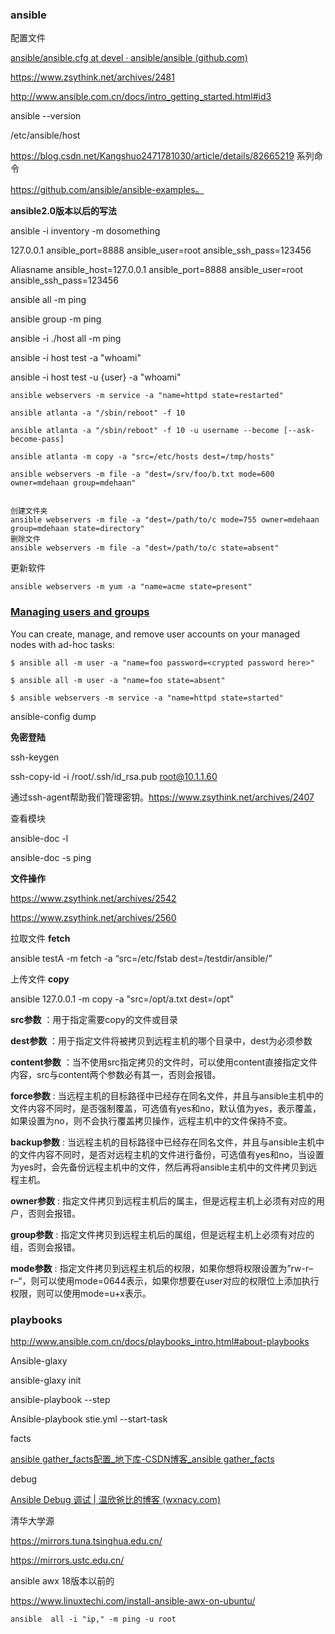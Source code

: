 ### ansible

配置文件

[ansible/ansible.cfg at devel · ansible/ansible (github.com)](https://github.com/ansible/ansible/blob/devel/examples/ansible.cfg)



https://www.zsythink.net/archives/2481

http://www.ansible.com.cn/docs/intro_getting_started.html#id3

ansible --version

/etc/ansible/host



https://blog.csdn.net/Kangshuo2471781030/article/details/82665219 系列命令



https://github.com/ansible/ansible-examples。

**ansible2.0版本以后的写法**

ansible -i inventory -m dosomething

127.0.0.1 ansible_port=8888 ansible_user=root ansible_ssh_pass=123456

Aliasname ansible_host=127.0.0.1 ansible_port=8888 ansible_user=root ansible_ssh_pass=123456



ansible all -m ping

ansible group -m ping 



ansible -i ./host all -m ping



ansible -i host test -a "whoami" 

ansible -i host test   -u {user}    -a "whoami" 



```
ansible webservers -m service -a "name=httpd state=restarted"
```

```
ansible atlanta -a "/sbin/reboot" -f 10

ansible atlanta -a "/sbin/reboot" -f 10 -u username --become [--ask-become-pass]

ansible atlanta -m copy -a "src=/etc/hosts dest=/tmp/hosts"

ansible webservers -m file -a "dest=/srv/foo/b.txt mode=600 owner=mdehaan group=mdehaan"


创建文件夹
ansible webservers -m file -a "dest=/path/to/c mode=755 owner=mdehaan group=mdehaan state=directory"
删除文件
ansible webservers -m file -a "dest=/path/to/c state=absent"
```



更新软件

```
ansible webservers -m yum -a "name=acme state=present"
```

### [Managing users and groups](https://docs.ansible.com/ansible/2.9/user_guide/intro_adhoc.html#id9)

You can create, manage, and remove user accounts on your managed nodes with ad-hoc tasks:

```
$ ansible all -m user -a "name=foo password=<crypted password here>"

$ ansible all -m user -a "name=foo state=absent"
```



```
$ ansible webservers -m service -a "name=httpd state=started"
```



ansible-config dump









**免密登陆**

ssh-keygen

ssh-copy-id -i /root/.ssh/id_rsa.pub root@10.1.1.60



通过ssh-agent帮助我们管理密钥。https://www.zsythink.net/archives/2407



查看模块

ansible-doc  -l

ansible-doc -s ping





**文件操作**

https://www.zsythink.net/archives/2542

https://www.zsythink.net/archives/2560

拉取文件 **fetch**

ansible testA -m fetch -a “src=/etc/fstab dest=/testdir/ansible/”



上传文件 **copy**

ansible 127.0.0.1 -m copy -a "src=/opt/a.txt dest=/opt"

**src参数**   ：用于指定需要copy的文件或目录

**dest参数** ：用于指定文件将被拷贝到远程主机的哪个目录中，dest为必须参数

**content参数** ：当不使用src指定拷贝的文件时，可以使用content直接指定文件内容，src与content两个参数必有其一，否则会报错。

**force参数** :  当远程主机的目标路径中已经存在同名文件，并且与ansible主机中的文件内容不同时，是否强制覆盖，可选值有yes和no，默认值为yes，表示覆盖，如果设置为no，则不会执行覆盖拷贝操作，远程主机中的文件保持不变。

**backup参数** :  当远程主机的目标路径中已经存在同名文件，并且与ansible主机中的文件内容不同时，是否对远程主机的文件进行备份，可选值有yes和no，当设置为yes时，会先备份远程主机中的文件，然后再将ansible主机中的文件拷贝到远程主机。

**owner参数** : 指定文件拷贝到远程主机后的属主，但是远程主机上必须有对应的用户，否则会报错。

**group参数** : 指定文件拷贝到远程主机后的属组，但是远程主机上必须有对应的组，否则会报错。

**mode参数** : 指定文件拷贝到远程主机后的权限，如果你想将权限设置为”rw-r–r–“，则可以使用mode=0644表示，如果你想要在user对应的权限位上添加执行权限，则可以使用mode=u+x表示。







### **playbooks**

http://www.ansible.com.cn/docs/playbooks_intro.html#about-playbooks



Ansible-glaxy

ansible-glaxy init

ansible-playbook --step

Ansible-playbook stie.yml --start-task

facts

[ansible gather_facts配置_地下库-CSDN博客_ansible gather_facts](https://ghostwritten.blog.csdn.net/article/details/113696617)



debug

[Ansible Debug 调试 | 温欣爸比的博客 (wxnacy.com)](http://wxnacy.com/2020/06/04/ansible-debug/)





清华大学源

https://mirrors.tuna.tsinghua.edu.cn/

https://mirrors.ustc.edu.cn/





ansible awx 18版本以前的

https://www.linuxtechi.com/install-ansible-awx-on-ubuntu/



```
ansible  all -i "ip," -m ping -u root

```

